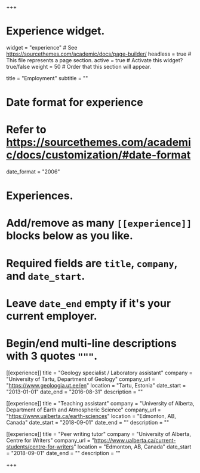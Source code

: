 +++
# Experience widget.
widget = "experience"  # See https://sourcethemes.com/academic/docs/page-builder/
headless = true  # This file represents a page section.
active = true  # Activate this widget? true/false
weight = 50  # Order that this section will appear.

title = "Employment"
subtitle = ""

# Date format for experience
#   Refer to https://sourcethemes.com/academic/docs/customization/#date-format
date_format = "2006"

# Experiences.
#   Add/remove as many `[[experience]]` blocks below as you like.
#   Required fields are `title`, `company`, and `date_start`.
#   Leave `date_end` empty if it's your current employer.
#   Begin/end multi-line descriptions with 3 quotes `"""`.

[[experience]]
  title = "Geology specialist / Laboratory assistant"
  company = "University of Tartu, Department of Geology"
  company_url = "https://www.geoloogia.ut.ee/en"
  location = "Tartu, Estonia"
  date_start = "2013-01-01"
  date_end = "2016-08-31"
  description = ""

[[experience]]
  title = "Teaching assistant"
  company = "University of Alberta, Department of Earth and Atmospheric Science"
  company_url = "https://www.ualberta.ca/earth-sciences"
  location = "Edmonton, AB, Canada"
  date_start = "2018-09-01"
  date_end = ""
  description = ""

[[experience]]
  title = "Peer writing tutor"
  company = "University of Alberta, Centre for Writers"
  company_url = "https://www.ualberta.ca/current-students/centre-for-writers"
  location = "Edmonton, AB, Canada"
  date_start = "2018-09-01"
  date_end = ""
  description = ""

+++
